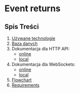 # Event returns

## Spis Treści
1. [Używane technologie](docs/TECH-STACK.md)
2. [Baza danych](docs/DATABASE.md)
3. Dokumentacja dla HTTP API:
    - [online](https://app.swaggerhub.com/apis/dawidkrol/event-returns_api/1.0.1)
    - [local](docs/openapi.yaml)
4. Dokumentacja dla WebSockets:
    - [online](https://studio.asyncapi.com/?share=1903cbb4-a2d8-4cf8-9b6c-2311a973e458)
    - [local](docs/asyncapi.yaml)
5. [Flowchart](docs/FLOWCHART.md)
6. [Requirements](docs/REQUIREMENT.md)
